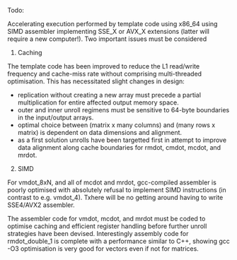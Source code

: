 Todo:

Accelerating execution performed by template code using x86_64 using SIMD assembler implementing SSE_X or AVX_X
extensions (latter will require a new computer!). Two important issues must be considered

1. Caching

The template code has been improved to reduce the L1 read/write frequency and cache-miss rate without comprising
multi-threaded optimisation. This has necessitated slight changes in design:

- replication without creating a new array must precede a partial multiplication for entire affected output memory space.
- outer and inner unroll regimens must be sensitive to 64-byte boundaries in the input/output arrays.
- optimal choice between (matrix x many columns) and (many rows x matrix) is dependent on data dimensions and alignment.
- as a first solution unrolls have been targetted first in attempt to improve data alignment along cache boundaries for
  rmdot, cmdot, mcdot, and mrdot.

2. SIMD

For vmdot_8xN, and all of mcdot and mrdot, gcc-compiled assembler is poorly optimised with absolutely refusal to
implement SIMD instructions (in contrast to e.g. vmdot_4). Txhere will be no getting around having to write SSE4/AVX2
assembler.

The assembler code for vmdot, mcdot, and mrdot must be coded to optimise caching and efficient register handling before
further unroll strategies have been devised. Interestingly assembly code for rmdot_double_1 is complete with a
performance similar to C++, showing gcc -O3 optimisation is very good for vectors even if not for matrices.

